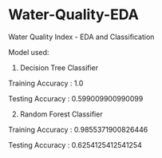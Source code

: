 # Water-Quality-EDA
Water Quality Index - EDA and Classification

Model used:

1. Decision Tree Classifier

  Training Accuracy : 1.0

  Testing Accuracy : 0.599009900990099


2. Random Forest Classifier

  Training Accuracy : 0.9855371900826446

  Testing Accuracy : 0.6254125412541254
